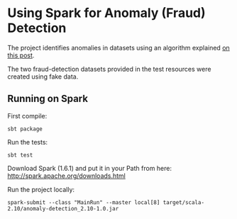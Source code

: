 Using Spark for Anomaly (Fraud) Detection
=========================================

The project identifies anomalies in datasets using an algorithm explained [on this post]().

The two fraud-detection datasets provided in the test resources were created using fake data.

Running on Spark
----------------

First compile:

```
sbt package
```

Run the tests:

```
sbt test
```

Download Spark (1.6.1) and put it in your Path from here: http://spark.apache.org/downloads.html

Run the project locally:

```
spark-submit --class "MainRun" --master local[8] target/scala-2.10/anomaly-detection_2.10-1.0.jar
```

